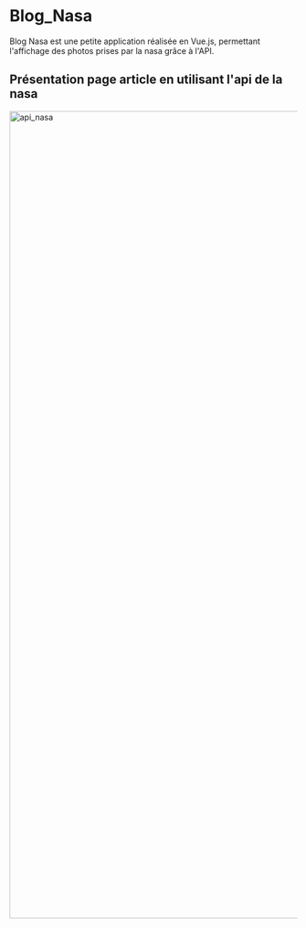 # Blog_Nasa
Blog Nasa est une petite application réalisée en Vue.js, 
permettant l'affichage des photos prises par la nasa grâce à l'API.

<h2>Présentation page article en utilisant l'api de la nasa</h2>
<img width="1414" alt="api_nasa" src="https://user-images.githubusercontent.com/81886172/114458693-cf212400-9bdf-11eb-86c0-18f037c48250.png">

